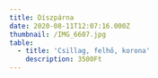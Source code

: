 ```yaml
---
title: Díszpárna
date: 2020-08-11T12:07:16.000Z
thumbnail: /IMG_6607.jpg
table:
  - title: 'Csillag, felhő, korona'
    description: 3500Ft
---
```


